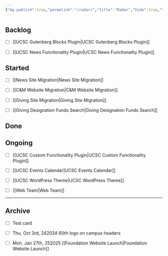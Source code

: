 ```yaml
---
{"dg-publish":true,"permalink":"/radar/","title":"Radar","hide":true,"tags":["work"],"noteIcon":"","created":"2025-01-09T07:46:02.016-08:00","updated":"2025-02-19T11:46:56.554-08:00"}
---
```



## Backlog

- [ ] [[UCSC Gutenberg Blocks Plugin\|UCSC Gutenberg Blocks Plugin]]
- [ ] [[UCSC News Functionality Plugin\|UCSC News Functionality Plugin]]


## Started

- [ ] [[News Site Migration\|News Site Migration]]
- [ ] [[C&M Website Migration\|C&M Website Migration]]
- [ ] [[Giving Site Migration\|Giving Site Migration]]
- [ ] [[Giving Designation Funds Search\|Giving Designation Funds Search]]


## Done



## Ongoing

- [ ] [[UCSC Custom Functionality Plugin\|UCSC Custom Functionality Plugin]]
- [ ] [[UCSC Events Calendar\|UCSC Events Calendar]]
- [ ] [[UCSC WordPress Theme\|UCSC WordPress Theme]]
- [ ] [[Web Team\|Web Team]]


***

## Archive

- [ ] Test card
- [ ] Thu, Oct 3rd, 242024 60th logo on campus headers
- [ ] Mon, Jan 27th, 252025 [[Foundation Website Launch\|Foundation Website Launch]]

